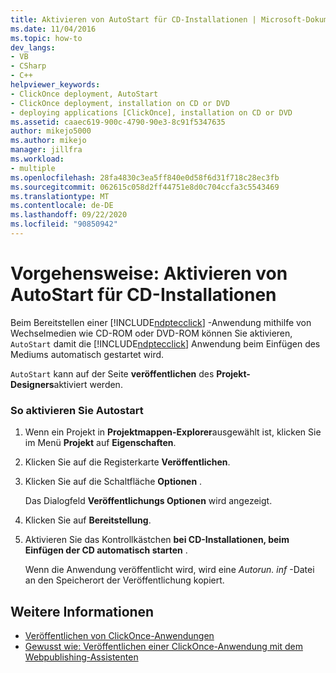 ```yaml
---
title: Aktivieren von AutoStart für CD-Installationen | Microsoft-Dokumentation
ms.date: 11/04/2016
ms.topic: how-to
dev_langs:
- VB
- CSharp
- C++
helpviewer_keywords:
- ClickOnce deployment, AutoStart
- ClickOnce deployment, installation on CD or DVD
- deploying applications [ClickOnce], installation on CD or DVD
ms.assetid: caaec619-900c-4790-90e3-8c91f5347635
author: mikejo5000
ms.author: mikejo
manager: jillfra
ms.workload:
- multiple
ms.openlocfilehash: 28fa4830c3ea5ff840e0d58f6d31f718c28ec3fb
ms.sourcegitcommit: 062615c058d2ff44751e8d0c704ccfa3c5543469
ms.translationtype: MT
ms.contentlocale: de-DE
ms.lasthandoff: 09/22/2020
ms.locfileid: "90850942"
---
```

# <a name="how-to-enable-autostart-for-cd-installations"></a>Vorgehensweise: Aktivieren von AutoStart für CD-Installationen
Beim Bereitstellen einer [!INCLUDE[ndptecclick](../deployment/includes/ndptecclick_md.md)] -Anwendung mithilfe von Wechselmedien wie CD-ROM oder DVD-ROM können Sie aktivieren, `AutoStart` damit die [!INCLUDE[ndptecclick](../deployment/includes/ndptecclick_md.md)] Anwendung beim Einfügen des Mediums automatisch gestartet wird.

 `AutoStart` kann auf der Seite **veröffentlichen** des **Projekt-Designers**aktiviert werden.

### <a name="to-enable-autostart"></a>So aktivieren Sie Autostart

1. Wenn ein Projekt in **Projektmappen-Explorer**ausgewählt ist, klicken Sie im Menü **Projekt** auf **Eigenschaften**.

2. Klicken Sie auf die Registerkarte **Veröffentlichen**.

3. Klicken Sie auf die Schaltfläche **Optionen** .

     Das Dialogfeld **Veröffentlichungs Optionen** wird angezeigt.

4. Klicken Sie auf **Bereitstellung**.

5. Aktivieren Sie das Kontrollkästchen **bei CD-Installationen, beim Einfügen der CD automatisch starten** .

     Wenn die Anwendung veröffentlicht wird, wird eine *Autorun. inf* -Datei an den Speicherort der Veröffentlichung kopiert.

## <a name="see-also"></a>Weitere Informationen
- [Veröffentlichen von ClickOnce-Anwendungen](../deployment/publishing-clickonce-applications.md)
- [Gewusst wie: Veröffentlichen einer ClickOnce-Anwendung mit dem Webpublishing-Assistenten](../deployment/how-to-publish-a-clickonce-application-using-the-publish-wizard.md)
